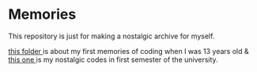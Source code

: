 # Memories
This repository is just for making a nostalgic archive for myself.

<a href=https://github.com/Mehrdadghassabi/Memories/tree/main/High_school>this folder </a>
is about my first memories of coding when I was 13 years old &
<a href=https://github.com/Mehrdadghassabi/Memories/tree/main/Computer_Fundamentals>this one </a>
is my nostalgic codes in first semester of the university.
